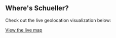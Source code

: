 ## Where's Schueller?

Check out the live geolocation visualization below:

[View the live map](map_visualization.html)



